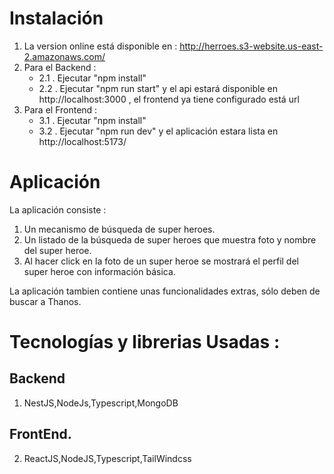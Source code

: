 # Instalación 

1. La version online está disponible en :  http://herroes.s3-website.us-east-2.amazonaws.com/
2. Para el Backend : 
	- 2.1 . Ejecutar "npm install"
	- 2.2 . Ejecutar "npm run start" y el api estará disponible en http://localhost:3000 , el frontend ya tiene configurado está url
4. Para el Frontend : 
	- 3.1 . Ejecutar "npm install"
	- 3.2 . Ejecutar "npm run dev" y el aplicación estara lista en http://localhost:5173/

# Aplicación

La aplicación consiste : 

1. Un mecanismo de búsqueda de super heroes.
2. Un listado de la búsqueda de super heroes que muestra foto y nombre del super heroe.
3. Al hacer click en la foto de un super heroe se mostrará el perfil del super heroe con información básica.

La aplicación tambien contiene unas funcionalidades extras, sólo deben de buscar a Thanos.

# Tecnologías y librerias Usadas : 

## Backend 

1. NestJS,NodeJs,Typescript,MongoDB

## FrontEnd.

2. ReactJS,NodeJS,Typescript,TailWindcss
